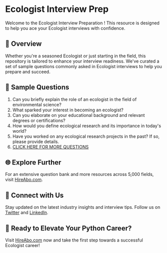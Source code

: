 # Ecologist Interview Prep

Welcome to the Ecologist Interview Preparation ! This resource is designed to help you ace your Ecologist interviews with confidence.

## 🚀 Overview

Whether you're a seasoned Ecologist or just starting in the field, this repository is tailored to enhance your interview readiness. We've curated a set of sample questions commonly asked in Ecologist interviews to help you prepare and succeed.

## 📝 Sample Questions

1. Can you briefly explain the role of an ecologist in the field of environmental science?
2. What sparked your interest in becoming an ecologist?
3. Can you elaborate on your educational background and relevant degrees or certifications?
4. How would you define ecological research and its importance in today's world?
5. Have you worked on any ecological research projects in the past? If so, please provide details.
6. [CLICK HERE FOR MORE QUESTIONS](https://hireabo.com/job/10_1_1/Ecologist)

## 🌐 Explore Further

For an extensive question bank and more resources across 5,000 fields, visit [HireAbo.com](https://www.hireabo.com).

## 📱 Connect with Us

Stay updated on the latest industry insights and interview tips. Follow us on [Twitter](https://twitter.com/hireabo) and [LinkedIn](https://www.linkedin.com/in/hire-abo-3609972a8/).

## 🚀 Ready to Elevate Your Python Career?

Visit [HireAbo.com](https://www.hireabo.com) now and take the first step towards a successful Ecologist career!